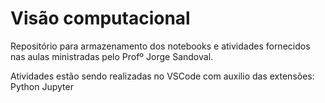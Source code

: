 # Visão computacional

Repositório para armazenamento dos notebooks e atividades fornecidos nas aulas ministradas pelo Profº Jorge Sandoval.

Atividades estão sendo realizadas no VSCode com auxilio das extensões:
Python
Jupyter
